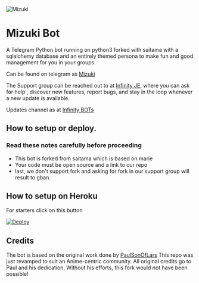 ![Mizuki](https://telegra.ph/file/2cdd052cf883e8ace4ffa.jpg)
# Mizuki Bot

A Telegram Python bot running on python3 forked with saitama with a sqlalchemy database and an entirely themed persona to make fun and good management for you in your groups.

Can be found on telegram as [Mizuki](https://t.me/TheMizukiBot)

The Support group can be reached out to at [Infinity JE](https://t.me/InfinityJEOT), where you can ask for help , discover new features, report bugs, and stay in the loop whenever a new update is available. 


Updates channel as at [Infinity BOTs](https://t.me/Infinity_BOTs)

## How to setup or deploy.

### Read these notes carefully before proceeding 
 - This bot is forked from saitama which is based on marie
 - Your code must be open source and a link to our repo
 - last, we don't support fork and asking for fork in our support group will result to gban.

## How to setup on Heroku 
For starters click on this button 

[![Deploy](https://www.herokucdn.com/deploy/button.svg)](https://heroku.com/deploy?template=https://github.com/ImJanindu/Mizuki.git) 


## Credits
The bot is based on the original work done by [PaulSonOfLars](https://github.com/PaulSonOfLars)
This repo was just revamped to suit an Anime-centric community. All original credits go to Paul and his dedication, Without his efforts, this fork would not have been possible!
